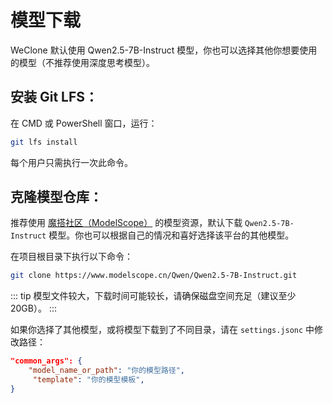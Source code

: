 # 模型下载

WeClone 默认使用 Qwen2.5-7B-Instruct 模型，你也可以选择其他你想要使用的模型（不推荐使用深度思考模型）。

## **安装 Git LFS：**

在 CMD 或 PowerShell 窗口，运行：

```bash
git lfs install
```

每个用户只需执行一次此命令。

## **克隆模型仓库：**

推荐使用 [魔搭社区（ModelScope）](https://www.modelscope.cn/models) 的模型资源，默认下载 `Qwen2.5-7B-Instruct` 模型。你也可以根据自己的情况和喜好选择该平台的其他模型。

在项目根目录下执行以下命令：

```bash
git clone https://www.modelscope.cn/Qwen/Qwen2.5-7B-Instruct.git
```

::: tip
模型文件较大，下载时间可能较长，请确保磁盘空间充足（建议至少 20GB）。
:::

如果你选择了其他模型，或将模型下载到了不同目录，请在 `settings.jsonc` 中修改路径：

```json
"common_args": {
    "model_name_or_path": "你的模型路径",
     "template": "你的模型模板",
}
```